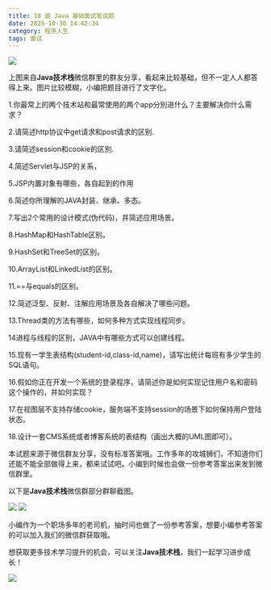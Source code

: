 ```yaml
---
title: 18 道 Java 基础面试笔试题
date: 2025-10-30 14:42:34
category: 程序人生
tags: 面试
---
```


![](http://img.javastack.cn/18-2-28/77524659.jpg)

上图来自**Java技术栈**微信群里的群友分享，看起来比较基础，但不一定人人都答得上来。图片比较模糊，小编把题目进行了文字化。

1.你最常上的两个技术站和最常使用的两个app分別进什么？主要解决你什么需求？

2.请简述http协议中get请求和post请求的区别.

3.请简述session和cookie的区別.

4.简述Servlet与JSP的关系，

5.JSP内置对象有哪些，各自起到的作用

6.简述你所理解的JAVA封装、继承、多态。

7.写出2个常用的设计模式(伪代码)，并简述应用场景。

8.HashMap和HashTable区别。

9.HashSet和TreeSet的区别。

10.ArrayList和LinkedList的区别。

11.==与equals的区别。

12.简述泛型、反射、注解应用场景及各自解决了哪些问题。

13.Thread类的方法有哪些，如何多种方式实现线程同步。

14进程与线程的区别，JAVA中有哪些方式可以创建线程。

15.现有一学生表结构(student-id,class-id,name)，请写出统计每班有多少学生的SQL语句。

16.假如你正在开发一个系统的登录程序，请简述你是如何实现记住用户名和密码这个操作的，并如何实现？

17.在视图层不支持存储cookie，服务端不支持session的场景下如何保持用户登陆状态。

18.设计一套CMS系统或者博客系统的表结构（画出大概的UML图即可）。

本试题来源于微信群友分享，没有标准答案哦。工作多年的攻城狮们，不知道你们还能不能全部做得上来，都来试试吧。小编到时候也会做一份参考答案出来发到微信群里。

以下是**Java技术栈**微信群部分群聊截图。

![](http://img.javastack.cn/18-2-28/19165301.jpg)
![](http://img.javastack.cn/18-2-28/25659588.jpg)

小编作为一个职场多年的老司机，抽时间也做了一份参考答案，想要小编参考答案的可以加入我们的微信群获取哦。

想获取更多技术学习提升的机会，可以关注**Java技术栈**，我们一起学习进步成长！

![](http://img.javastack.cn/javastack.png)


